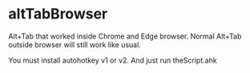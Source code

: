 # altTabBrowser
Alt+Tab that worked inside Chrome and Edge browser. Normal Alt+Tab outside browser will still work like usual.

You must install autohotkey v1 or v2. And just run theScript.ahk
